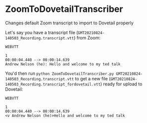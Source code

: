 # ZoomToDovetailTranscriber
Changes default Zoom transcript to import to Dovetail properly

Let's say you have a transcript file (`GMT20210824-140503_Recording.transcript.vtt`) from Zoom:
```
WEBVTT

1
00:00:04.440 --> 00:00:14.639
Andrew Nelson (he): Hello and welcome to my ted talk
```

You'd then run `python ZoomToDovetailTranscriber.py GMT20210824-140503_Recording.transcript.vtt` to get a new file (`GMT20210824-140503_Recording.transcript_fordovetail.vtt`) ready for upload to Dovetail:
```
WEBVTT

1
00:00:04.440 --> 00:00:14.639
<v Andrew Nelson (he)>Hello and welcome to my ted talk
```
